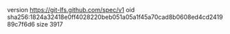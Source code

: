 version https://git-lfs.github.com/spec/v1
oid sha256:1824a32418e0ff4028220beb051a05a1f45a70cad8b0608ed4cd241989c7f6d6
size 3917
